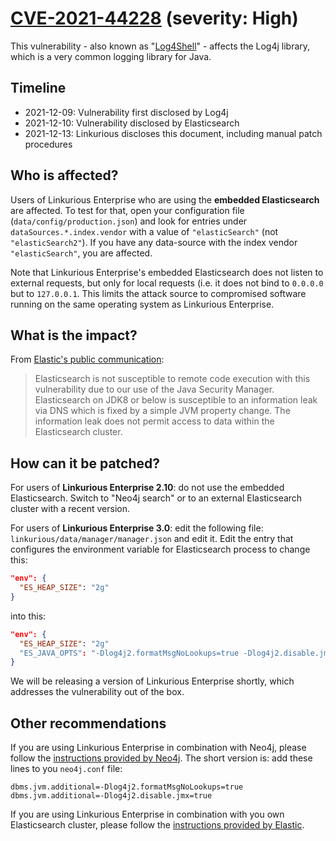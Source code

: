# [CVE-2021-44228][1] (severity: High)
This vulnerability - also known as "[Log4Shell][2]" - affects the Log4j library, which is a very common 
logging library for Java.

## Timeline
- 2021-12-09: Vulnerability first disclosed by Log4j
- 2021-12-10: Vulnerability disclosed by Elasticsearch
- 2021-12-13: Linkurious discloses this document, including manual patch procedures

## Who is affected?
Users of Linkurious Enterprise who are using the **embedded Elasticsearch** are affected.
To test for that, open your configuration file (`data/config/production.json`) and look for 
entries under `dataSources.*.index.vendor` with a value of `"elasticSearch"` (not `"elasticSearch2"`). 
If you have any data-source with the index vendor `"elasticSearch"`, you are affected.

Note that Linkurious Enterprise's embedded Elasticsearch does not listen to external
requests, but only for local requests (i.e. it does not bind to `0.0.0.0` but to `127.0.0.1`.
This limits the attack source to compromised software running on the same operating system
as Linkurious Enterprise.

## What is the impact?
From [Elastic's public communication][3]:
> Elasticsearch is not susceptible to remote code execution with this vulnerability due to our use of the Java Security Manager.
> Elasticsearch on JDK8 or below is susceptible to an information leak via DNS which is fixed by a simple JVM property change.
> The information leak does not permit access to data within the Elasticsearch cluster.

## How can it be patched?
For users of **Linkurious Enterprise 2.10**: do not use the embedded Elasticsearch. Switch to "Neo4j search" or to an external
Elasticsearch cluster with a recent version.

For users of **Linkurious Enterprise 3.0**: edit the following file: `linkurious/data/manager/manager.json` and edit it.
Edit the entry that configures the environment variable for Elasticsearch process to change this:
```json
"env": {
  "ES_HEAP_SIZE": "2g"
}
```
into this:
```json
"env": {
  "ES_HEAP_SIZE": "2g"
  "ES_JAVA_OPTS": "-Dlog4j2.formatMsgNoLookups=true -Dlog4j2.disable.jmx=true"
}
```

We will be releasing a version of Linkurious Enterprise shortly, which addresses the vulnerability out of the box.

## Other recommendations
If you are using Linkurious Enterprise in combination with Neo4j, please follow the [instructions provided by Neo4j][4].
The short version is: add these lines to you `neo4j.conf` file:
```properties
dbms.jvm.additional=-Dlog4j2.formatMsgNoLookups=true
dbms.jvm.additional=-Dlog4j2.disable.jmx=true
```

If you are using Linkurious Enterprise in combination with you own Elasticsearch cluster, please follow the [instructions provided by Elastic][3].

[1]: https://cve.mitre.org/cgi-bin/cvename.cgi?name=CVE-2021-44228
[2]: https://en.wikipedia.org/wiki/Log4Shell
[3]: https://discuss.elastic.co/t/apache-log4j2-remote-code-execution-rce-vulnerability-cve-2021-44228-esa-2021-31/291476
[4]: https://community.neo4j.com/t/log4j-cve-mitigation-for-neo4j/48856

